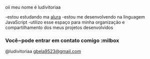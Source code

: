 
oii meu nome é ludivitoriaa 


-estou estudando ma [alura](https;//www.alura.com.br) 
-estou me desenvolvendo na linguagem JavaScript 
-utilizo esse espaço para minha organização e compartilhamento dos meus projetos desenvolvidos 

### Você~pode entrar em contato comigo :milbox

@ludivitoriaa
gbela9523@gmail.com 
